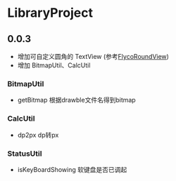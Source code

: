 # LibraryProject

## 0.0.3

- 增加可自定义圆角的 TextView (参考[FlycoRoundView](https://github.com/H07000223/FlycoRoundView))
- 增加 BitmapUtil、CalcUtil


### BitmapUtil
- getBitmap 根据drawble文件名得到bitmap

### CalcUtil
- dp2px dp转px

### StatusUtil
- isKeyBoardShowing 软键盘是否已调起
